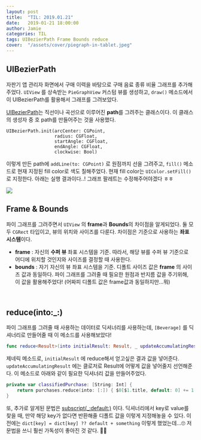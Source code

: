```yaml
---
layout: post
title:  "TIL: 2019.01.21"
date:   2019-01-21 18:00:00
author: Jamie
categories: TIL
tags: UIBezierPath Frame Bounds reduce
cover:  "/assets/cover/piegraph-in-tablet.jpeg"
---
```


## UIBezierPath

자판기 앱 관리자 화면에서 구매 이력을 바탕으로 구매 음료 종류 비율 그래프를 추가해주었다. `UIView` 를 상속받는 `PieGraphView` 커스텀 뷰를 생성하고, `draw()` 메소드에서 이 UIBezierPath를 활용해서 그래프를 그려보았다. 

[UIBezierPath](https://developer.apple.com/documentation/uikit/uibezierpath)는 직선이나 곡선으로 이루어진 **path**를 그려주는 클래스이다. 이 클래스의 생성자 중 호 path를 만들어주는 것을 사용했다.

```swfit
UIBezierPath.init(arcCenter: CGPoint,
             	  radius: CGFloat,
             	  startAngle: CGFloat,
             	  endAngle: CGFloat,
             	  clockwise: Bool)
```

이렇게 만든 path에 `addLine(to: CGPoint)` 로 원점까지 선을 그려주고, `fill()` 메소드로 현재 지정된 fill color로 색도 칠해주었다. 현재 fill color는 `UIColor.setFill()` 로 지정한다. 아래는 실행 결과이다..! 그래프 팔레트는 수정해주어야겠다 ㅎㅎ

<img src="https://popsmile.github.io/res/images/TIL/piegraph-vendingmachine.png">

<br>

## Frame & Bounds

파이 그래프를 그려주면서 `UIView` 의 **frame**과 **Bounds**의 차이점을 알게되었다. 둘 모두 `CGRect` 타입이고, 뷰의 위치와 사이즈를 다룬다. 차이점은 기준으로 사용하는 **좌표 시스템**이다.

- **frame** : 자신의 **수퍼 뷰** 좌표 시스템을 기준. 따라서, 해당 뷰를 수퍼 뷰 기준으로 어디에 위치할 것인지와 사이즈를 결정할 때 사용한다.
- **bounds** : 자기 자신의 뷰 좌표 시스템을 기준. 디폴트 사이즈 값은 **frame** 의 사이즈 값과 동일하다. 파이 그래프를 그려줄 때 필요한 원점과 반지름 값을 주기위해, 이 값을 활용해주었다! (어짜피 디폴트 값은 frame값과 동일하지만...뭐)

<br>

## reduce(into:_:)

파이 그래프를 그려줄 때 사용하는 데이터로 딕셔너리를 사용하는데, `[Beverage]` 를 딕셔너리로 만들어줄 때 이 메소드를 사용해보았다!

```swift
func reduce<Result>(into initialResult: Result, _ updateAccumulatingResult: (inout Result, Element) throws -> ()) rethrows -> Result
```

제네릭 메소드로, `initialResult` 에 reduce해서 얻고싶은 결과 값을 넣어준다. `updateAccumulatingResult` 에는 클로저로 Result에 어떻게 값을 넣어줄지 선언해준다. 이 메소드로 아래와 같이 필요한 딕셔너리 값을 만들어주었다.

```swift
private var classifiedPurchase: [String: Int] {
    return purchases.reduce(into: [:]) { $0[$1.title, default: 0] += 1 }
}
```

또, 추가로 알게된 문법은 [subscript(_:default:)](https://developer.apple.com/documentation/swift/dictionary/2894528-subscript) 이다. 딕셔너리에서 key로 value를 찾을 때, 만약 해당 key가 없다면 반환해줄 디폴트 값을 이렇게 지정해놓을 수 있다. 이전에는 `dict[key] = dict[key] ?? default + something` 이렇게 했었는데...🙄 저 문법을 쓰니 훨씬 가독성이 좋아진 것 같다. 👏🏻